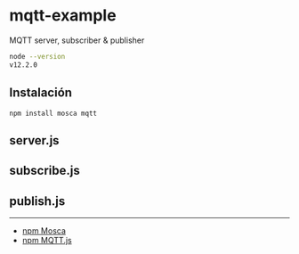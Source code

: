 # mqtt-example

MQTT server, subscriber &amp; publisher

````bash
node --version
v12.2.0
````

## Instalación

````
npm install mosca mqtt
````

## server.js

## subscribe.js

## publish.js


---

* [npm Mosca](https://www.npmjs.com/package/mosca)
* [npm MQTT.js](https://www.npmjs.com/package/mqtt)
